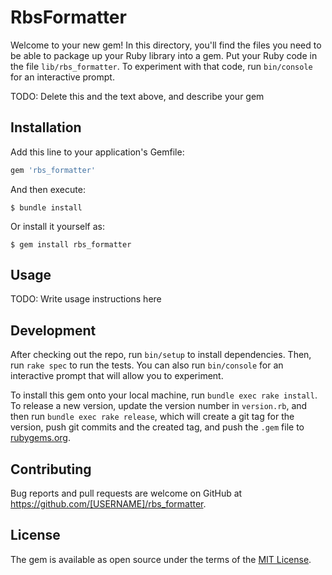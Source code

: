 # RbsFormatter

Welcome to your new gem! In this directory, you'll find the files you need to be able to package up your Ruby library into a gem. Put your Ruby code in the file `lib/rbs_formatter`. To experiment with that code, run `bin/console` for an interactive prompt.

TODO: Delete this and the text above, and describe your gem

## Installation

Add this line to your application's Gemfile:

```ruby
gem 'rbs_formatter'
```

And then execute:

    $ bundle install

Or install it yourself as:

    $ gem install rbs_formatter

## Usage

TODO: Write usage instructions here

## Development

After checking out the repo, run `bin/setup` to install dependencies. Then, run `rake spec` to run the tests. You can also run `bin/console` for an interactive prompt that will allow you to experiment.

To install this gem onto your local machine, run `bundle exec rake install`. To release a new version, update the version number in `version.rb`, and then run `bundle exec rake release`, which will create a git tag for the version, push git commits and the created tag, and push the `.gem` file to [rubygems.org](https://rubygems.org).

## Contributing

Bug reports and pull requests are welcome on GitHub at https://github.com/[USERNAME]/rbs_formatter.

## License

The gem is available as open source under the terms of the [MIT License](https://opensource.org/licenses/MIT).
